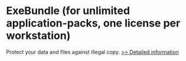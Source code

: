 # ExeBundle (for unlimited application-packs, one license per workstation)
Protect your data and files against illegal copy.
[>> Detailed information](https://secure.shareit.com/shareit/product.html?productid=300307140&affiliateid=200057808)